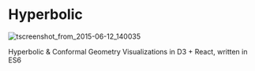 # Hyperbolic

![tscreenshot_from_2015-06-12_140035](https://cloud.githubusercontent.com/assets/5866348/8139994/e0216bac-110c-11e5-81da-049db4b6baea.png)

Hyperbolic & Conformal Geometry Visualizations in D3 + React, written in ES6
